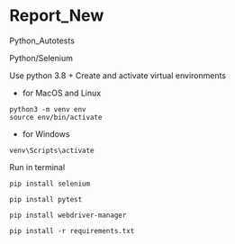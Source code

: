 # Report_New
Python_Autotests


Python/Selenium


Use python 3.8 + Create and activate virtual environments

* for MacOS and Linux

```
python3 -m venv env
source env/bin/activate
```


* for Windows

```
venv\Scripts\activate
```


Run in terminal

```
pip install selenium
```

```
pip install pytest
```

```
pip install webdriver-manager
```


```
pip install -r requirements.txt
```
